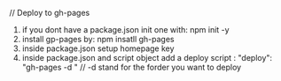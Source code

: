 // Deploy to gh-pages
1. if you dont have a package.json init one with: npm init -y 
2. install gp-pages by: npm insatll gh-pages 
3. inside package.json setup homepage key
4. inside package.json and script object add a deploy script
    : "deploy": "gh-pages -d <nameofdir>" // -d stand for the forder you want to deploy 